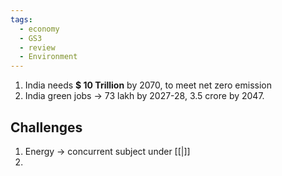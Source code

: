 ```yaml
---
tags:
  - economy
  - GS3
  - review
  - Environment
---
```

1. India needs **$ 10 Trillion** by 2070, to meet net zero emission
2. India green jobs -> 73 lakh by 2027-28,  3.5 crore by 2047.
## Challenges
1. Energy -> concurrent subject under [[|]]
2. 